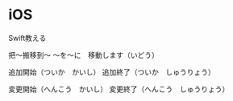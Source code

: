 # iOS
Swift教える

把～搬移到～
〜を〜に　移動します（いどう）

追加開始（ついか　かいし）
追加終了（ついか　しゅうりょう）

変更開始（へんこう　かいし）
変更終了（へんこう　しゅうりょう）
